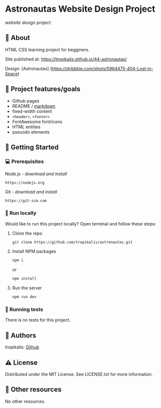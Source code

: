 # Astronautas Website Design Project

_website design project_


## 🌟 About
HTML CSS learning project for begginers. 

Site published at: https://tropikalis.github.io/44-astronautas/

Design: [Astronautas] (https://dribbble.com/shots/5964475-404-Lost-in-Space)

## 🎯 Project features/goals

- Github pages
- README / [markdown](https://docs.github.com/en/get-started/writing-on-github/getting-started-with-writing-and-formatting-on-github/basic-writing-and-formatting-syntax)
- fixed-width content
- `<header>`, `<footer>`
- FontAwesome font/icons
- HTML entities
- pseuodo elements

## 🧰 Getting Started

### 💻 Prerequisites

Node.js - _download and install_

```
https://nodejs.org
```

Git - _download and install_

```
https://git-scm.com
```

### 🏃 Run locally

Would like to run this project locally? Open terminal and follow these steps:

1. Clone the repo
    ```sh
    git clone https://github.com/tropikalis/astronautas.git
    ```
2. Install NPM packages
    ```sh
    npm i
    ```
    or
    ```sh
    npm install
    ```
3. Run the server
    ```sh
    npm run dev
    ```
### 🧪 Running tests

There is no tests for this project.

## 🎅 Authors

tropikalis: [Github](https://github.com/tropikalis)

## ⚠️ License

Distributed under the MIT License. See LICENSE.txt for more information.

## 🔗 Other resources

No other resources.

